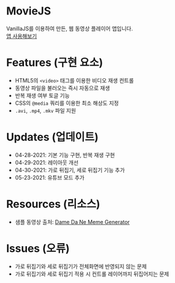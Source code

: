 # MovieJS
VanillaJS를 이용하여 만든, 웹 동영상 플레이어 앱입니다.   
[앱 사용해보기](https://kuman514.github.io/MovieJS/index.html)

# Features (구현 요소)
- HTML5의 `<video>` 태그를 이용한 비디오 재생 컨트롤
- 동영상 파일을 불러오는 즉시 자동으로 재생
- 반복 재생 여부 토글 기능
- CSS의 `@media` 쿼리를 이용한 최소 해상도 지정
- `.avi`, `.mp4`, `.mkv` 파일 지원

# Updates (업데이트)
- 04-28-2021: 기본 기능 구현, 반복 재생 구현
- 04-29-2021: 레이아웃 개선
- 04-30-2021: 가로 뒤집기, 세로 뒤집기 기능 추가
- 05-23-2021: 유튜브 모드 추가

# Resources (리소스)
- 샘플 동영상 출처: [Dame Da Ne Meme Generator](https://animalface.site/damedane.html)

# Issues (오류)
- 가로 뒤집기와 세로 뒤집기가 전체화면에 반영되지 않는 문제
- 가로 뒤집기와 세로 뒤집기 적용 시 컨트롤 레이어까지 뒤집어지는 문제
